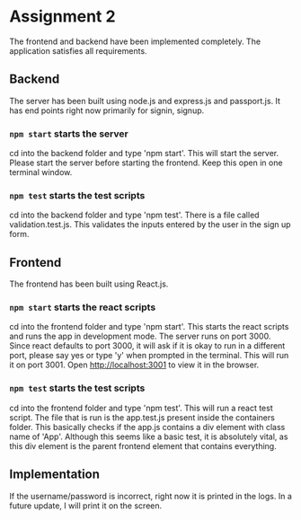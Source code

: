 # Assignment 2

The frontend and backend have been implemented completely. The application satisfies all requirements.

## Backend

The server has been built using node.js and express.js and passport.js. It has end points right now primarily for signin, signup.

### `npm start` starts the server

cd into the backend folder and type 'npm start'. This will start the server.
Please start the server before starting the frontend.
Keep this open in one terminal window.

### `npm test` starts the test scripts

cd into the backend folder and type 'npm test'.
There is a file called validation.test.js. This validates the inputs entered by the user in the sign up form.

## Frontend

The frontend has been built using React.js.

### `npm start` starts the react scripts

cd into the frontend folder and type 'npm start'. This starts the react scripts and runs the app in development mode.
The server runs on port 3000. Since react defaults to port 3000, it will ask if it is okay to run in a different port, please say yes or type 'y' when prompted in the terminal. This will run it on port 3001.
Open [http://localhost:3001](http://localhost:3001) to view it in the browser.

### `npm test` starts the test scripts

cd into the frontend folder and type 'npm test'. This will run a react test script.
The file that is run is the app.test.js present inside the containers folder.
This basically checks if the app.js contains a div element with class name of 'App'.
Although this seems like a basic test, it is absolutely vital, as this div element is the parent frontend element that contains everything.

## Implementation

If the username/password is incorrect, right now it is printed in the logs. In a future update, I will print it on the screen.